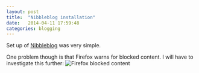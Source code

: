 ```yaml
---
layout: post
title:  "Nibbleblog installation"
date:   2014-04-11 17:59:48
categories: blogging
---
```

Set up of [Nibbleblog] was very simple.

One problem though is that Firefox warns for blocked content. I will have to investigate this further:
![Firefox blocked content][blocked-content]


[Nibbleblog]:  http://www.nibbleblog.com
[blocked-content]: {{site.baseurl}}/resources/blocked-content_0_o.png
